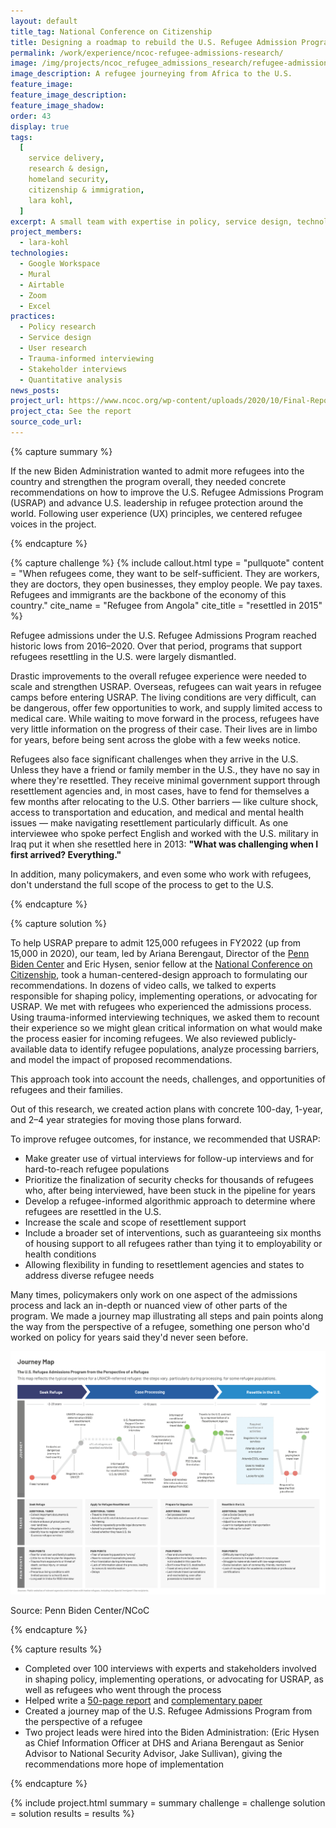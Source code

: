 ```yaml
---
layout: default
title_tag: National Conference on Citizenship
title: Designing a roadmap to rebuild the U.S. Refugee Admission Program
permalink: /work/experience/ncoc-refugee-admissions-research/
image: /img/projects/ncoc_refugee_admissions_research/refugee-admissions.svg
image_description: A refugee journeying from Africa to the U.S.
feature_image:
feature_image_description:
feature_image_shadow:
order: 43
display: true
tags:
  [
    service delivery,
    research & design,
    homeland security,
    citizenship & immigration,
    lara kohl,
  ]
excerpt: A small team with expertise in policy, service design, technology, and data science seek to prepare the new administration to strengthen the U.S. Refugee Admissions Program.
project_members:
  - lara-kohl
technologies:
  - Google Workspace
  - Mural
  - Airtable
  - Zoom
  - Excel
practices:
  - Policy research
  - Service design
  - User research
  - Trauma-informed interviewing
  - Stakeholder interviews
  - Quantitative analysis
news_posts:
project_url: https://www.ncoc.org/wp-content/uploads/2020/10/Final-Report-A-Roadmap-to-Rebuilding-USRAP.pdf
project_cta: See the report
source_code_url:
---
```


{% capture summary %}
<p>
  If the new Biden Administration wanted to admit more refugees into the country
  and strengthen the program overall, they needed concrete recommendations on
  how to improve the U.S. Refugee Admissions Program (USRAP) and advance U.S.
  leadership in refugee protection around the world. Following user experience
  (UX) principles, we centered refugee voices in the project.
</p>
{% endcapture %}

{% capture challenge %}
{% include callout.html
  type = "pullquote"
  content = "When refugees come, they want to be self-sufficient. They are workers, they are doctors, they open businesses, they employ people. We pay taxes. Refugees and immigrants are the backbone of the economy of this country."
  cite_name = "Refugee from Angola"
  cite_title = "resettled in 2015"
%}

<p>
  Refugee admissions under the U.S. Refugee Admissions Program reached historic
  lows from 2016–2020. Over that period, programs that support refugees
  resettling in the U.S. were largely dismantled.
</p>

<p>
  Drastic improvements to the overall refugee experience were needed to scale
  and strengthen USRAP. Overseas, refugees can wait years in refugee camps
  before entering USRAP. The living conditions are very difficult, can be
  dangerous, offer few opportunities to work, and supply limited access to
  medical care. While waiting to move forward in the process, refugees have very
  little information on the progress of their case. Their lives are in limbo for
  years, before being sent across the globe with a few weeks notice.
</p>

<p>
  Refugees also face significant challenges when they arrive in the U.S. Unless
  they have a friend or family member in the U.S., they have no say in where
  they're resettled. They receive minimal government support through
  resettlement agencies and, in most cases, have to fend for themselves a few
  months after relocating to the U.S. Other barriers — like culture shock,
  access to transportation and education, and medical and mental health issues
  — make navigating resettlement particularly difficult. As one
  interviewee who spoke perfect English and worked with the U.S. military in
  Iraq put it when she resettled here in 2013:
  <b>"What was challenging when I first arrived? Everything."</b>
</p>

<p>
  In addition, many policymakers, and even some who work with refugees, don't
  understand the full scope of the process to get to the U.S.
</p>
{% endcapture %}

{% capture solution %}
<p>
  To help USRAP prepare to admit 125,000 refugees in FY2022 (up from 15,000 in
  2020), our team, led by Ariana Berengaut, Director of the
  <a href="https://global.upenn.edu/penn-biden-center">Penn Biden Center</a> and
  Eric Hysen, senior fellow at the
  <a href="https://ncoc.org/">National Conference on Citizenship</a>, took a
  human-centered-design approach to formulating our recommendations. In dozens
  of video calls, we talked to experts responsible for shaping policy,
  implementing operations, or advocating for USRAP. We met with refugees who
  experienced the admissions process. Using trauma-informed interviewing
  techniques, we asked them to recount their experience so we might glean
  critical information on what would make the process easier for incoming
  refugees. We also reviewed publicly-available data to identify refugee
  populations, analyze processing barriers, and model the impact of proposed
  recommendations.
</p>

<p>
  This approach took into account the needs, challenges, and opportunities of
  refugees and their families.
</p>

<p>
  Out of this research, we created action plans with concrete 100-day, 1-year,
  and 2–4 year strategies for moving those plans forward.
</p>

<p>To improve refugee outcomes, for instance, we recommended that USRAP:</p>

<ul>
  <li>
    Make greater use of virtual interviews for follow-up interviews and for
    hard-to-reach refugee populations
  </li>

  <li>
    Prioritize the finalization of security checks for thousands of refugees
    who, after being interviewed, have been stuck in the pipeline for years
  </li>

  <li>
    Develop a refugee-informed algorithmic approach to determine where refugees
    are resettled in the U.S.
  </li>

  <li>Increase the scale and scope of resettlement support</li>

  <li>
    Include a broader set of interventions, such as guaranteeing six months of
    housing support to all refugees rather than tying it to employability or
    health conditions
  </li>

  <li>
    Allowing flexibility in funding to resettlement agencies and states to
    address diverse refugee needs
  </li>
</ul>

<p>
  Many times, policymakers only work on one aspect of the admissions process and
  lack an in-depth or nuanced view of other parts of the program. We made a
  journey map illustrating all steps and pain points along the way from the
  perspective of a refugee, something one person who'd worked on policy for
  years said they'd never seen before.
</p>

<p class="border p-3">
  <img
    src="/img/projects/ncoc_refugee_admissions_research/refugee-admission-journey-map.png"
    alt="A journey map of the refugee admission experience."
  />
</p>
<p class="caption">Source: Penn Biden Center/NCoC</p>
{% endcapture %}

{% capture results %}
<ul>
  <li>
    Completed over 100 interviews with experts and stakeholders involved in
    shaping policy, implementing operations, or advocating for USRAP, as well as
    refugees who went through the process
  </li>

  <li>
    Helped write a
    <a
      href="https://global.upenn.edu/penn-biden-center/refugee-admissions-project"
      >50-page report</a
    >
    and
    <a
      href="https://global.upenn.edu/sites/default/files/penn-biden-center/Restoring%20U.S.%20Global%20Leadership%20on%20Refugee%20Protection.pdf"
      >complementary paper</a
    >
  </li>

  <li>
    Created a journey map of the U.S. Refugee Admissions Program from the
    perspective of a refugee
  </li>

  <li>
    Two project leads were hired into the Biden Administration: (Eric Hysen as
    Chief Information Officer at DHS and Ariana Berengaut as Senior Advisor to
    National Security Advisor, Jake Sullivan), giving the recommendations more
    hope of implementation
  </li>
</ul>
{% endcapture %}

{% include project.html
  summary = summary
  challenge = challenge
  solution = solution
  results = results
%}
